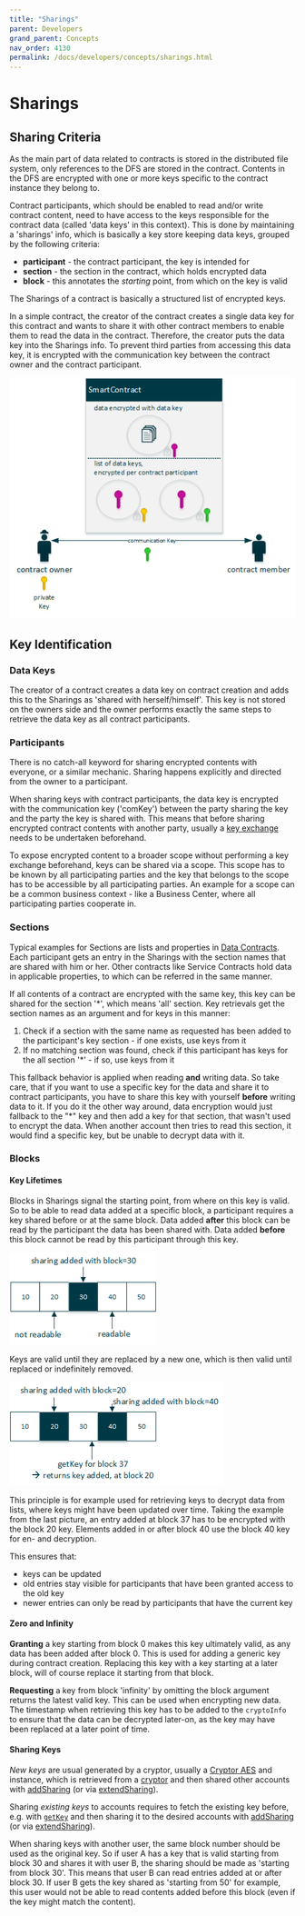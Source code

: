 ```yaml
---
title: "Sharings"
parent: Developers
grand_parent: Concepts
nav_order: 4130
permalink: /docs/developers/concepts/sharings.html
---
```


# Sharings

## Sharing Criteria
As the main part of data related to contracts is stored in the distributed file system, only references to the DFS are stored in the contract. Contents in the DFS are encrypted with one or more keys specific to the contract instance they belong to.

Contract participants, which should be enabled to read and/or write contract content, need to have access to the keys responsible for the contract data (called 'data keys' in this context). This is done by maintaining a 'sharings' info, which is basically a key store keeping data keys, grouped by the following criteria:
- **participant** - the contract participant, the key is intended for
- **section** - the section in the contract, which holds encrypted data
- **block** - this annotates the _starting_ point, from which on the key is valid

The Sharings of a contract is basically a structured list of encrypted keys.

In a simple contract, the creator of the contract creates a single data key for this contract and wants to share it with other contract members to enable them to read the data in the contract. Therefore, the creator puts the data key into the Sharings info. To prevent third parties from accessing this data key, it is encrypted with the communication key between the contract owner and the contract participant.

![sharings - schema](/docs/4000_developers/4100_concepts/img/sharings_schema.png)


## Key Identification
### Data Keys
The creator of a contract creates a data key on contract creation and adds this to the Sharings as 'shared with herself/himself'. This key is not stored on the owners side and the owner performs exactly the same steps to retrieve the data key as all contract participants.

### Participants
There is no catch-all keyword for sharing encrypted contents with everyone, or a similar mechanic. Sharing happens explicitly and directed from the owner to a participant.

When sharing keys with contract participants, the data key is encrypted with the communication key ('comKey') between the party sharing the key and the party the key is shared with. This means that before sharing encrypted contract contents with another party, usually a [key exchange](/docs/developers/concepts/key_exchange) needs to be undertaken beforehand.

To expose encrypted content to a broader scope without performing a key exchange beforehand, keys can be shared via a scope. This scope has to be known by all participating parties and the key that belongs to the scope has to be accessible by all participating parties. An example for a scope can be a common business context - like a Business Center, where all participating parties cooperate in.

### Sections
Typical examples for Sections are lists and properties in [Data Contracts](/docs/developers/concepts/data-contract.html). Each participant gets an entry in the Sharings with the section names that are shared with him or her.
Other contracts like Service Contracts hold data in applicable properties, to which can be referred in the same manner.

If all contents of a contract are encrypted with the same key, this key can be shared for the section '*', which means 'all' section. Key retrievals get the section names as an argument and for keys in this manner:

1. Check if a section with the same name as requested has been added to the participant's key section - if one exists, use keys from it
2. If no matching section was found, check if this participant has keys for the all section '*' - if so, use keys from it

This fallback behavior is applied when reading **and** writing data. So take care, that if you want to use a specific key for the data and share it to contract participants, you have to share this key with yourself **before** writing data to it. If you do it the other way around, data encryption would just fallback to the "*" key and then add a key for that section, that wasn't used to encrypt the data. When another account then tries to read this section, it would find a specific key, but be unable to decrypt data with it.


### Blocks
#### Key Lifetimes
Blocks in Sharings signal the starting point, from where on this key is valid. So to be able to read data added at a specific block, a participant requires a key shared before or at the same block.
Data added **after** this block can be read by the participant the data has been shared with. Data added **before** this block cannot be read by this participant through this key.

![multikeys](/docs/4000_developers/4100_concepts/img/multikeys.png)

Keys are valid until they are replaced by a new one, which is then valid until replaced or indefinitely removed.

![multikeys - lifetime](/docs/4000_developers/4100_concepts/img/multikeys_lifetime.png)

This principle is for example used for retrieving keys to decrypt data from lists, where keys might have been updated over time. Taking the example from the last picture, an entry added at block 37 has to be encrypted with the block 20 key. Elements added in or after block 40 use the block 40 key for en- and decryption.

This ensures that:
- keys can be updated
- old entries stay visible for participants that have been granted access to the old key
- newer entries can only be read by participants that have the current key


#### Zero and Infinity
**Granting** a key starting from block 0 makes this key ultimately valid, as any data has been added after block 0. This is used for adding a generic key during contract creation. Replacing this key with a key starting at a later block, will of course replace it starting from that block. 

**Requesting** a key from block 'infinity' by omitting the block argument returns the latest valid key. This can be used when encrypting new data. The timestamp when retrieving this key has to be added to the `cryptoInfo` to ensure that the data can be decrypted later-on, as the key may have been replaced at a later point of time.


#### Sharing Keys
*New keys* are usual generated by a cryptor, usually a [Cryptor AES](https://ipfs.test.evan.network/ipns/QmYmsPTdPPDLig6gKB1wu1De4KJtTqAXFLF1498umYs4M6/encryption/cryptor-aes.html) and instance, which is retrieved from a [cryptor](https://ipfs.test.evan.network/ipns/QmYmsPTdPPDLig6gKB1wu1De4KJtTqAXFLF1498umYs4M6/encryption/crypto-provider.html) and then shared other accounts with [addSharing](https://ipfs.test.evan.network/ipns/QmYmsPTdPPDLig6gKB1wu1De4KJtTqAXFLF1498umYs4M6/contracts/sharing.html#addsharing) (or via [extendSharing](https://ipfs.test.evan.network/ipns/QmYmsPTdPPDLig6gKB1wu1De4KJtTqAXFLF1498umYs4M6/contracts/sharing.html#extendsharing)).

Sharing *existing keys* to accounts requires to fetch the existing key before, e.g. with [`getKey`](https://ipfs.test.evan.network/ipns/QmYmsPTdPPDLig6gKB1wu1De4KJtTqAXFLF1498umYs4M6/contracts/sharing.html#getkey) and then sharing it to the desired accounts with [addSharing](https://ipfs.test.evan.network/ipns/QmYmsPTdPPDLig6gKB1wu1De4KJtTqAXFLF1498umYs4M6/contracts/sharing.html#addsharing) (or via [extendSharing](https://ipfs.test.evan.network/ipns/QmYmsPTdPPDLig6gKB1wu1De4KJtTqAXFLF1498umYs4M6/contracts/sharing.html#extendsharing)).

When sharing keys with another user, the same block number should be used as the original key. So if user A has a key that is valid starting from block 30 and shares it with user B, the sharing should be made as 'starting from block 30'. This means that user B can read entries added at or after block 30.
If user B gets the key shared as 'starting from 50' for example, this user would not be able to read contents added before this block (even if the key might match the content).
